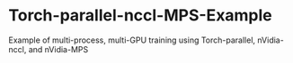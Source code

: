 # Torch-parallel-nccl-MPS-Example
Example of multi-process, multi-GPU training using Torch-parallel, nVidia-nccl, and nVidia-MPS
